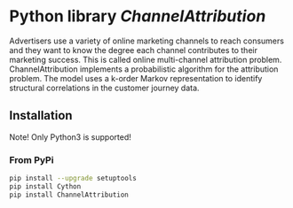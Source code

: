 Python library *ChannelAttribution*
===================================

Advertisers use a variety of online marketing channels to reach consumers and they want to know the degree each channel contributes to their marketing success. This is called online multi-channel attribution problem. ChannelAttribution implements a probabilistic algorithm for the attribution problem. The model uses a k-order Markov representation to identify structural correlations in the customer journey data.

Installation
------------

Note! Only Python3 is supported!

### From PyPi

```bash
pip install --upgrade setuptools
pip install Cython
pip install ChannelAttribution
```
